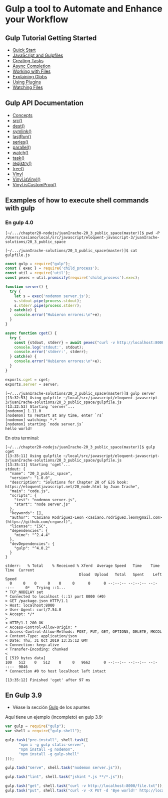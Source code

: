 # Gulp a tool to Automate and Enhance your Workflow

## Gulp Tutorial Getting Started

*   [Quick Start](https://gulpjs.com/docs/en/getting-started/quick-start)
*   [JavaScript and Gulpfiles](https://gulpjs.com/docs/en/getting-started/javascript-and-gulpfiles)
*   [Creating Tasks](https://gulpjs.com/docs/en/getting-started/creating-tasks)
*   [Async Completion](https://gulpjs.com/docs/en/getting-started/async-completion)
*   [Working with Files](https://gulpjs.com/docs/en/getting-started/working-with-files)
*   [Explaining Globs](https://gulpjs.com/docs/en/getting-started/explaining-globs)
*   [Using Plugins](https://gulpjs.com/docs/en/getting-started/using-plugins)
*   [Watching Files](https://gulpjs.com/docs/en/getting-started/watching-files)

## Gulp API Documentation

*   [Concepts](https://gulpjs.com/docs/en/api/concepts)
*   [src()](https://gulpjs.com/docs/en/api/src)
*   [dest()](https://gulpjs.com/docs/en/api/dest)
*   [symlink()](https://gulpjs.com/docs/en/api/symlink)
*   [lastRun()](https://gulpjs.com/docs/en/api/lastrun)
*   [series()](https://gulpjs.com/docs/en/api/series)
*   [parallel()](https://gulpjs.com/docs/en/api/parallel)
*   [watch()](https://gulpjs.com/docs/en/api/watch)
*   [task()](https://gulpjs.com/docs/en/api/task)
*   [registry()](https://gulpjs.com/docs/en/api/registry)
*   [tree()](https://gulpjs.com/docs/en/api/tree)
*   [Vinyl](https://gulpjs.com/docs/en/api/vinyl)
*   [Vinyl.isVinyl()](https://gulpjs.com/docs/en/api/vinyl-isvinyl)
*   [Vinyl.isCustomProp()](https://gulpjs.com/docs/en/api/vinyl-iscustomprop)


## Examples of how to execute shell commands with gulp 

### En gulp 4.0

```
[~/.../chapter20-nodejs/juanIrache-20_3_public_space(master)]$ pwd -P
/Users/casiano/local/src/javascript/eloquent-javascript-3/juanIrache-solutions/20_3_public_space
```

```
[~/.../juanIrache-solutions/20_3_public_space(master)]$ cat gulpfile.js 
```

```js
const gulp = require("gulp");
const { exec } = require('child_process');
const util = require('util');
const pexec = util.promisify(require('child_process').exec);

function server() {
  try {
    let s = exec('nodemon server.js');
    s.stdout.pipe(process.stdout);
    s.stderr.pipe(process.stderr);
  } catch(e) {
    console.error("Hubieron errores:\n"+e);
  }
}

async function cget() {
  try {
    const {stdout, stderr} = await pexec("curl -v http://localhost:8000/package.json");
    console.log('stdout:', stdout);
    console.error('stderr:', stderr);
  } catch(e) {
    console.error("Hubieron errores:\n"+e);
  }
}

exports.cget = cget;
exports.server = server;
```

```
[~/.../juanIrache-solutions/20_3_public_space(master)]$ gulp server
[13:32:53] Using gulpfile ~/local/src/javascript/eloquent-javascript-3/juanIrache-solutions/20_3_public_space/gulpfile.js
[13:32:53] Starting 'server'...
[nodemon] 1.11.0
[nodemon] to restart at any time, enter `rs`
[nodemon] watching: *.*
[nodemon] starting `node server.js`
hello world!
```

En otra terminal:

```
[~/.../chapter20-nodejs/juanIrache-20_3_public_space(master)]$ gulp cget
[13:35:11] Using gulpfile ~/local/src/javascript/eloquent-javascript-3/juanIrache-solutions/20_3_public_space/gulpfile.js
[13:35:11] Starting 'cget'...
stdout: {
  "name": "20_3_public_space",
  "version": "1.0.0",
  "description": "Solutions for Chapter 20 of EJS book: https://eloquentjavascript.net/20_node.html by Juan Irache",
  "main": "code.js",
  "scripts": {
    "test": "nodemon server.js",
    "start": "node server.js"
  },
  "keywords": [],
  "author": "Casiano Rodriguez-Leon <casiano.rodriguez.leon@gmail.com> (https://github.com/crguezl)",
  "license": "ISC",
  "dependencies": {
    "mime": "^2.4.4"
  },
  "devDependencies": {
    "gulp": "^4.0.2"
  }
}

stderr:   % Total    % Received % Xferd  Average Speed   Time    Time     Time  Current
                                 Dload  Upload   Total   Spent    Left  Speed
  0     0    0     0    0     0      0      0 --:--:-- --:--:-- --:--:--     0*   Trying ::1...
* TCP_NODELAY set
* Connected to localhost (::1) port 8000 (#0)
> GET /package.json HTTP/1.1
> Host: localhost:8000
> User-Agent: curl/7.54.0
> Accept: */*
> 
< HTTP/1.1 200 OK
< Access-Control-Allow-Origin: *
< Access-Control-Allow-Methods: POST, PUT, GET, OPTIONS, DELETE, MKCOL
< Content-Type: application/json
< Date: Thu, 31 Oct 2019 13:35:12 GMT
< Connection: keep-alive
< Transfer-Encoding: chunked
< 
{ [519 bytes data]
100   512    0   512    0     0   9662      0 --:--:-- --:--:-- --:--:--  9846
* Connection #0 to host localhost left intact

[13:35:12] Finished 'cget' after 97 ms
```


## En Gulp 3.9

* Véase la sección [Gulp](https://casianorodriguezleon.gitbooks.io/ull-esit-1617/apuntes/gulp/) de los apuntes

Aquí tiene un ejemplo (incompleto) en gulp 3.9:

  ```js
  var gulp = require("gulp");
  var shell = require("gulp-shell");

  gulp.task("pre-install", shell.task([
        "npm i -g gulp static-server",
        "npm install -g nodemon",
        "npm install -g gulp-shell"
  ]));

  gulp.task("serve", shell.task("nodemon server.js"));

  gulp.task("lint", shell.task("jshint *.js **/*.js"));

  gulp.task("get", shell.task("curl -v http://localhost:8000/file.txt"));
  gulp.task("put", shell.task("curl -v -X PUT -d 'Bye world!' http://localhost:8000/file.txt"));
  ```
